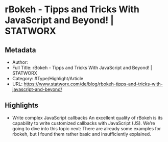 # rBokeh - Tipps and Tricks With JavaScript and Beyond! | STATWORX

## Metadata

* Author: 
* Full Title: rBokeh - Tipps and Tricks With JavaScript and Beyond! | STATWORX
* Category: #Type/Highlight/Article
* URL: https://www.statworx.com/de/blog/rbokeh-tipps-and-tricks-with-javascript-and-beyond/

## Highlights

* Write complex JavaScript callbacks
  An excellent quality of rBokeh is its capability to write customized callbacks with JavaScript (JS). We’re going to dive into this topic next: There are already some examples for rbokeh, but I found them rather basic and insufficiently explained.
